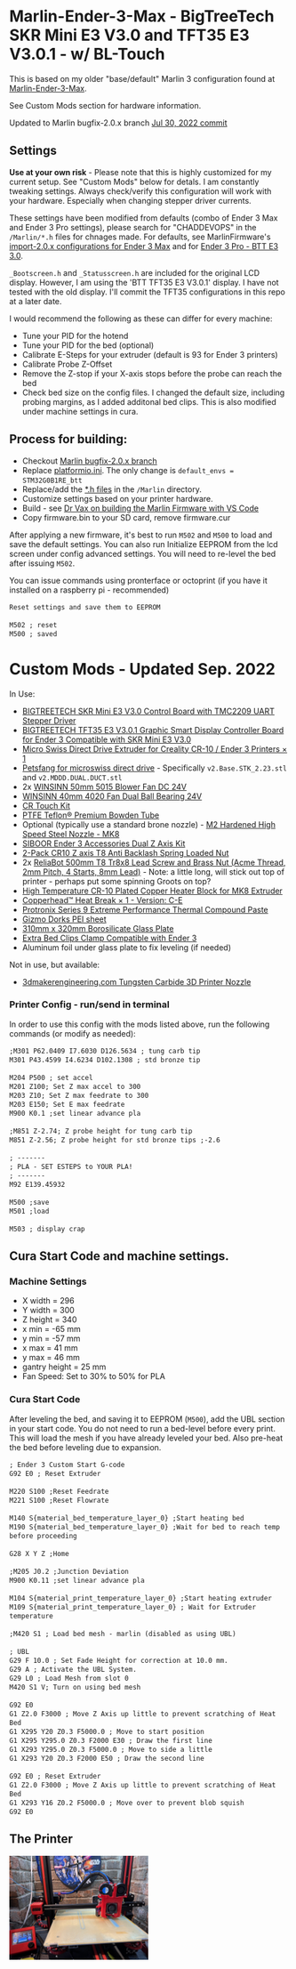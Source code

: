 # Marlin-Ender-3-Max - BigTreeTech SKR Mini E3 V3.0 and TFT35 E3 V3.0.1 - w/ BL-Touch
This is based on my older "base/default" Marlin 3 configuration found at [Marlin-Ender-3-Max](https://github.com/ChadDevOps/Marlin-Ender-3-Max).

See Custom Mods section for hardware information.

Updated to Marlin bugfix-2.0.x branch [Jul 30, 2022 commit](https://github.com/MarlinFirmware/Marlin/commit/d1211b9f90ecdc7499c33969ab2a5f9e1b34893c)

## Settings

**Use at your own risk**  - Please note that this is highly customized for my current setup. See "Custom Mods" below for detals. I am constantly tweaking settings. Always check/verify this configuration will work with your hardware. Especially when changing stepper driver currents.

These settings have been modified from defaults (combo of Ender 3 Max and Ender 3 Pro settings), please search for "CHADDEVOPS" in the `/Marlin/*.h` files for chnages made. For defaults, see MarlinFirmware's [import-2.0.x configurations for Ender 3 Max](https://github.com/MarlinFirmware/Configurations/tree/import-2.0.x/config/examples/Creality/Ender-3%20Max) and for [Ender 3 Pro - BTT E3 3.0](https://github.com/MarlinFirmware/Configurations/tree/import-2.0.x/config/examples/Creality/Ender-3%20Pro).

`_Bootscreen.h` and `_Statusscreen.h` are included for the original LCD display. However, I am using the 'BTT TFT35 E3 V3.0.1' display. I have not tested with the old display. I'll commit the TFT35 configurations in this repo at a later date.

I would recommend the following as these can differ for every machine:

- Tune your PID for the hotend
- Tune your PID for the bed (optional)
- Calibrate E-Steps for your extruder (default is 93 for Ender 3 printers)
- Calibrate Probe Z-Offset
- Remove the Z-stop if your X-axis stops before the probe can reach the bed
- Check bed size on the config files. I changed the default size, including probing margins, as I added additonal bed clips. This is also modified under machine settings in cura.

## Process for building:

- Checkout [Marlin bugfix-2.0.x branch](https://github.com/MarlinFirmware/Marlin/tree/bugfix-2.0.x)
- Replace [platformio.ini](platformio.ini). The only change is `default_envs = STM32G0B1RE_btt`
- Replace/add the [*.h files](Marlin/) in the `/Marlin` directory.
- Customize settings based on your printer hardware.
- Build - see [Dr Vax on building the Marlin Firmware with VS Code](https://youtu.be/qPDBNBgdW6o?t=680)
- Copy firmware.bin to your SD card, remove firmware.cur

After applying a new firmware, it's best to run `M502` and `M500` to load and save the default settings. You can also run Initialize EEPROM from the lcd screen under config advanced settings. You will need to re-level the bed after issuing `M502`.

You can issue commands using pronterface or octoprint (if you have it installed on a raspberry pi - recommended)

```
Reset settings and save them to EEPROM

M502 ; reset
M500 ; saved
```

# Custom Mods - Updated Sep. 2022

In Use:

* [BIGTREETECH SKR Mini E3 V3.0 Control Board with TMC2209 UART Stepper Driver](https://amzn.to/3RAmHJN)
* [BIGTREETECH TFT35 E3 V3.0.1 Graphic Smart Display Controller Board for Ender 3 Compatible with SKR Mini E3 V3.0](https://amzn.to/3BazL1m)
* [Micro Swiss Direct Drive Extruder for Creality CR-10 / Ender 3 Printers × 1](https://store.micro-swiss.com/products/micro-swiss-direct-drive-extruder)
* [Petsfang for microswiss direct drive](https://www.thingiverse.com/thing:4775320/files) - Specifically `v2.Base.STK_2.23.stl` and `v2.MDDD.DUAL.DUCT.stl`
* 2x [WINSINN  50mm 5015 Blower Fan DC 24V](https://amzn.to/3L9wXGC)
* [WINSINN  40mm 4020 Fan Dual Ball Bearing 24V](https://amzn.to/3U1iJeR)
* [CR Touch Kit](https://amzn.to/3CVsCRv)
* [PTFE Teflon® Premium Bowden Tube](https://www.3dmakerengineering.com/collections/accessories/products/ptfe-teflon-premium-bowden-tube)
* Optional (typically use a standard brone nozzle) - [M2 Hardened High Speed Steel Nozzle - MK8 ](https://store.micro-swiss.com/collections/nozzles/products/micro-swiss-mk8-plated-m2-hardend-high-speed-steel-nozzle)
* [SIBOOR Ender 3 Accessories Dual Z Axis Kit](https://amzn.to/3iLilRr)
* [2-Pack CR10 Z axis T8 Anti Backlash Spring Loaded Nut ](https://amzn.to/3xoc8yU)
* 2x [ReliaBot 500mm T8 Tr8x8 Lead Screw and Brass Nut (Acme Thread, 2mm Pitch, 4 Starts, 8mm Lead)](https://amzn.to/3vqsgPb) - Note: a little long, will stick out top of printer - perhaps put some spinning Groots on top?
* [High Temperature CR-10 Plated Copper Heater Block for MK8 Extruder](https://amzn.to/3gtcM8M)
* [Copperhead™ Heat Break × 1 - Version: C-E](https://www.sliceengineering.com/collections/replacement-parts/products/copperhead%E2%84%A2-heat-break?variant=36827917713570)
* [Protronix Series 9 Extreme Performance Thermal Compound Paste](https://amzn.to/3xoYifI)
* [Gizmo Dorks PEI sheet](https://amzn.to/3mQ7442)
* [310mm x 320mm Borosilicate Glass Plate](https://amzn.to/3khk4x)
* [Extra Bed Clips Clamp Compatible with Ender 3 ](https://amzn.to/3B6gCxC)
* Aluminum foil under glass plate to fix leveling (if needed)

Not in use, but available:

* [3dmakerengineering.com Tungsten Carbide 3D Printer Nozzle](https://www.3dmakerengineering.com/collections/3d-printer-nozzles/products/tungsten-carbide-3d-printer-nozzle?variant=14784857112631)

### Printer Config - run/send in terminal

In order to use this config with the mods listed above, run the following commands (or modify as needed):

```
;M301 P62.0409 I7.6030 D126.5634 ; tung carb tip
M301 P43.4599 I4.6234 D102.1308 ; std bronze tip

M204 P500 ; set accel
M201 Z100; Set Z max accel to 300
M203 Z10; Set Z max feedrate to 300
M203 E150; Set E max feedrate
M900 K0.1 ;set linear advance pla

;M851 Z-2.74; Z probe height for tung carb tip
M851 Z-2.56; Z probe height for std bronze tips ;-2.6

; -------
; PLA - SET ESTEPS to YOUR PLA!
; -------
M92 E139.45932

M500 ;save
M501 ;load

M503 ; display crap
```

## Cura Start Code and machine settings.

### Machine Settings

- X width = 296
- Y width = 300
- Z height = 340
- x min = -65 mm
- y min = -57 mm
- x max = 41 mm
- y max = 46 mm
- gantry height = 25 mm
- Fan Speed: Set to 30% to 50% for PLA

### Cura Start Code

After leveling the bed, and saving it to EEPROM (`M500`), add the UBL section in your start code. You do not need to run a bed-level before every print. This will load the mesh if you have already leveled your bed. Also pre-heat the bed before leveling due to expansion.

```
; Ender 3 Custom Start G-code
G92 E0 ; Reset Extruder

M220 S100 ;Reset Feedrate
M221 S100 ;Reset Flowrate

M140 S{material_bed_temperature_layer_0} ;Start heating bed
M190 S{material_bed_temperature_layer_0} ;Wait for bed to reach temp before proceeding

G28 X Y Z ;Home

;M205 J0.2 ;Junction Deviation
M900 K0.11 ;set linear advance pla

M104 S{material_print_temperature_layer_0} ;Start heating extruder
M109 S{material_print_temperature_layer_0} ; Wait for Extruder temperature

;M420 S1 ; Load bed mesh - marlin (disabled as using UBL)

; UBL
G29 F 10.0 ; Set Fade Height for correction at 10.0 mm.
G29 A ; Activate the UBL System.
G29 L0 ; Load Mesh from slot 0
M420 S1 V; Turn on using bed mesh

G92 E0
G1 Z2.0 F3000 ; Move Z Axis up little to prevent scratching of Heat Bed
G1 X295 Y20 Z0.3 F5000.0 ; Move to start position
G1 X295 Y295.0 Z0.3 F2000 E30 ; Draw the first line
G1 X293 Y295.0 Z0.3 F5000.0 ; Move to side a little
G1 X293 Y20 Z0.3 F2000 E50 ; Draw the second line

G92 E0 ; Reset Extruder
G1 Z2.0 F3000 ; Move Z Axis up little to prevent scratching of Heat Bed
G1 X293 Y16 Z0.2 F5000.0 ; Move over to prevent blob squish
G92 E0
```

## The Printer

<img src="./Ender3-Max.jpg?raw=true" width="250">
